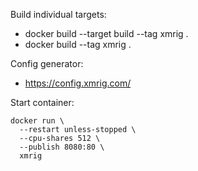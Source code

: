 Build individual targets:
  - docker build --target build --tag xmrig .
  - docker build --tag xmrig .

Config generator:
  - https://config.xmrig.com/

Start container:

    docker run \
      --restart unless-stopped \
      --cpu-shares 512 \
      --publish 8080:80 \
      xmrig
